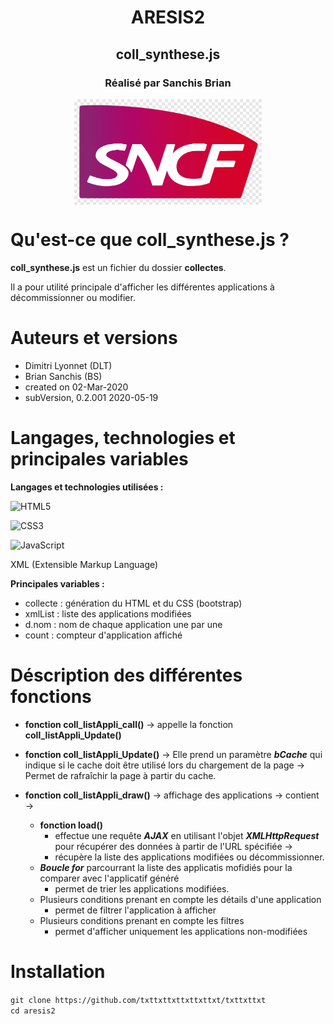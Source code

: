 <div  align="center">
<h1>ARESIS2</h1>
<h2>coll_synthese.js</h2>
<h3>Réalisé par Sanchis Brian</h3>

<picture>
  <source media="(max-width: 767px)" srcset="">
  <img align="center" alt="" src="/logoSNCFPng.png" width=300px>
</picture>

</div>

# Qu'est-ce que coll_synthese.js ?

**coll_synthese.js** est un fichier du dossier **collectes**.

Il a pour utilité principale d'afficher les différentes applications à décommissionner ou modifier.

# Auteurs et versions

- Dimitri Lyonnet (DLT)
- Brian Sanchis (BS)
- created on 02-Mar-2020
- subVersion, 0.2.001 2020-05-19

# Langages, technologies et principales variables

**Langages et technologies utilisées :**

![HTML5](https://img.shields.io/badge/HTML5%20-%23E34F26.svg?style=for-the-badge&logo=html5&logoColor=white) 

![CSS3](https://img.shields.io/badge/CSS%20-%231572B6.svg?style=for-the-badge&logo=css3&logoColor=white) 

![JavaScript](https://img.shields.io/badge/JavaScript%20-%23F7DF1E.svg?style=for-the-badge&logo=javascript&logoColor=black) 

XML (Extensible Markup Language)

**Principales variables :**

- collecte : génération du HTML et du CSS (bootstrap)
- xmlList : liste des applications modifiées
- d.nom : nom de chaque application une par une
- count : compteur d'application affiché

# Déscription des différentes fonctions

- **fonction coll_listAppli_call()** -> appelle la fonction **coll_listAppli_Update()**

- **fonction coll_listAppli_Update()** -> Elle prend un paramètre ***bCache*** qui indique si le cache doit être utilisé lors du chargement de la page -> Permet de rafraîchir la page à partir du cache.

- **fonction coll_listAppli_draw()** -> affichage des applications -> contient ->
	- **fonction load()**  
		- effectue une requête ***AJAX*** en utilisant l'objet ***XMLHttpRequest*** pour récupérer des données à partir de l'URL spécifiée -> 
		- récupère la liste des applications modifiées ou décommissionner.
	- ***Boucle for*** parcourrant la liste des applicatis mofidiés pour la comparer avec l'applicatif généré 
		- permet de trier les applications modifiées.
	- Plusieurs conditions prenant en compte les détails d'une application 
		- permet de filtrer l'application à afficher
	- Plusieurs conditions prenant en compte les filtres 
		- permet d'afficher uniquement les applications non-modifiées

# Installation

``git clone https://github.com/txttxttxttxttxttxt/txttxttxt``
<br>
``cd aresis2``
